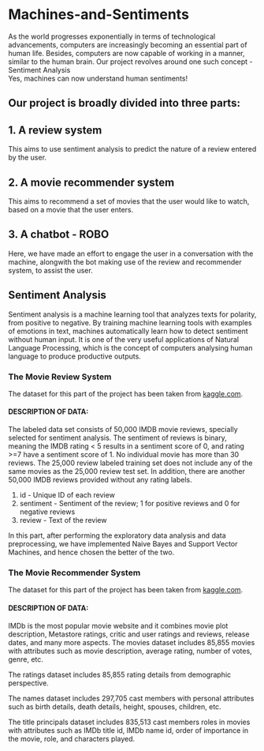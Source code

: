 # Machines-and-Sentiments

As the world progresses exponentially in terms of technological advancements, computers are increasingly becoming an essential part of human life. Besides, computers are now capable of working in a manner, similar to the human brain. 
Our project revolves around one such concept - Sentiment Analysis  
Yes, machines can now understand human sentiments! 

## Our project is broadly divided into three parts:
## 1. A review system 
This aims to use sentiment analysis to predict the nature of a review entered by the user.

## 2. A movie recommender system 
This aims to recommend a set of movies that the user would like to watch, based on a movie that the user enters.

## 3. A chatbot - ROBO
Here, we have made an effort to engage the user in a conversation with the machine, alongwith the bot making use of the review and recommender system, to assist the user.


## Sentiment Analysis
Sentiment analysis is a machine learning tool that analyzes texts for polarity, from positive to negative. By training machine learning tools with examples of emotions in text, machines automatically learn how to detect sentiment without human input. It is one of the very useful applications of Natural Language Processing, which is the concept of computers analysing human language to produce productive outputs.


### The Movie Review System
The dataset for this part of the project has been taken from [kaggle.com](https://www.kaggle.com/rochachan/bag-of-words-meets-bags-of-popcorn).

#### DESCRIPTION OF DATA:
The labeled data set consists of 50,000 IMDB movie reviews, specially selected for sentiment analysis. The sentiment of reviews is binary, meaning the IMDB rating < 5 results in a sentiment score of 0, and rating >=7 have a sentiment score of 1. No individual movie has more than 30 reviews. The 25,000 review labeled training set does not include any of the same movies as the 25,000 review test set. In addition, there are another 50,000 IMDB reviews provided without any rating labels.

1. id - Unique ID of each review
2. sentiment - Sentiment of the review; 1 for positive reviews and 0 for negative reviews
3. review - Text of the review


In this part, after performing the exploratory data analysis and data preprocessing, we have implemented Naive Bayes and Support Vector Machines, and hence chosen the better of the two.



### The Movie Recommender System
The dataset for this part of the project has been taken from [kaggle.com](https://www.kaggle.com/stefanoleone992/imdb-extensive-dataset).

#### DESCRIPTION OF DATA:
IMDb is the most popular movie website and it combines movie plot description, Metastore ratings, critic and user ratings and reviews, release dates, and many more aspects.
The movies dataset includes 85,855 movies with attributes such as movie description, average rating, number of votes, genre, etc.

The ratings dataset includes 85,855 rating details from demographic perspective.

The names dataset includes 297,705 cast members with personal attributes such as birth details, death details, height, spouses, children, etc.

The title principals dataset includes 835,513 cast members roles in movies with attributes such as IMDb title id, IMDb name id, order of importance in the movie, role, and characters played.

